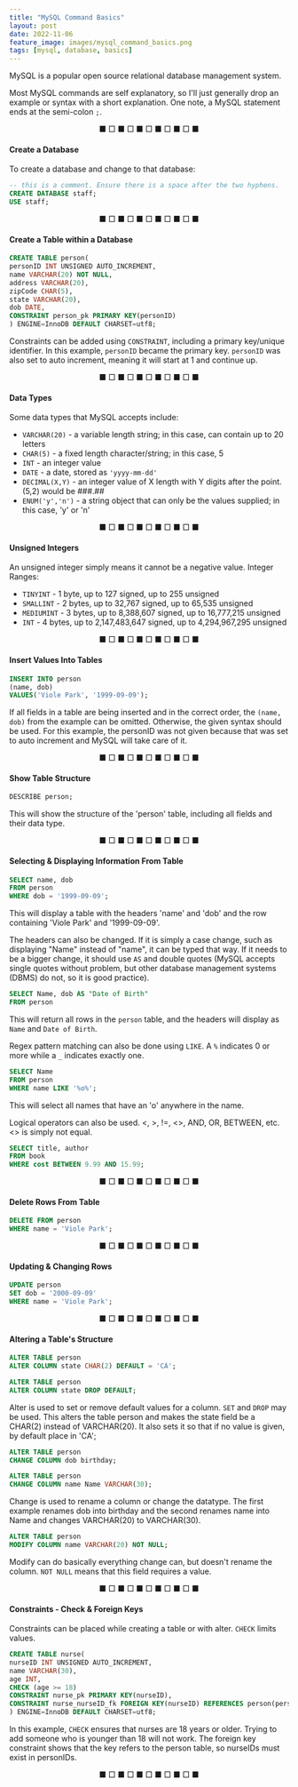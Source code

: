 ```yaml
---
title: "MySQL Command Basics"
layout: post
date: 2022-11-06
feature_image: images/mysql_command_basics.png
tags: [mysql, database, basics]
---
```


MySQL is a popular open source relational database management system. 


Most MySQL commands are self explanatory, so I'll just generally drop an example or syntax with a short explanation. One note, a MySQL statement ends at the semi-colon `;`. 

<!--more-->

<div align="center">■ □ ■ □ ■ □ ■ □ ■ □ ■</div>

#### Create a Database
To create a database and change to that database:

```sql
-- this is a comment. Ensure there is a space after the two hyphens. 
CREATE DATABASE staff;
USE staff;
```

<div align="center">■ □ ■ □ ■ □ ■ □ ■ □ ■</div>


#### Create a Table within a Database

```sql
CREATE TABLE person(
personID INT UNSIGNED AUTO_INCREMENT,
name VARCHAR(20) NOT NULL,
address VARCHAR(20),
zipCode CHAR(5),
state VARCHAR(20),
dob DATE,
CONSTRAINT person_pk PRIMARY KEY(personID)
) ENGINE=InnoDB DEFAULT CHARSET=utf8;
```

Constraints can be added using `CONSTRAINT`, including a primary key/unique identifier. In this example, `personID` became the primary key. 
`personID` was also set to auto increment, meaning it will start at 1 and continue up.


<div align="center">■ □ ■ □ ■ □ ■ □ ■ □ ■</div>


#### Data Types

Some data types that MySQL accepts include:
- `VARCHAR(20)` - a variable length string; in this case, can contain up to 20 letters
- `CHAR(5)` - a fixed length character/string; in this case, 5
- `INT` - an integer value
- `DATE` - a date, stored as `'yyyy-mm-dd'`
- `DECIMAL(X,Y)` - an integer value of X length with Y digits after the point. (5,2) would be ###.##
- `ENUM('y','n')` - a string object that can only be the values supplied; in this case, 'y' or 'n'


<div align="center">■ □ ■ □ ■ □ ■ □ ■ □ ■</div>


#### Unsigned Integers

An unsigned integer simply means it cannot be a negative value. 
Integer Ranges:
- `TINYINT` - 1 byte, up to 127 signed, up to 255 unsigned
- `SMALLINT` - 2 bytes, up to 32,767 signed, up to 65,535 unsigned
- `MEDIUMINT` - 3 bytes, up to 8,388,607 signed, up to 16,777,215 unsigned
- `INT` - 4 bytes, up to 2,147,483,647 signed, up to 4,294,967,295 unsigned


<div align="center">■ □ ■ □ ■ □ ■ □ ■ □ ■</div>


#### Insert Values Into Tables

```sql
INSERT INTO person
(name, dob)
VALUES('Viole Park', '1999-09-09');
```

If all fields in a table are being inserted and in the correct order, the `(name, dob)` from the example can be omitted. Otherwise, the given syntax should be used. For this example, the personID was not given because that was set to auto increment and MySQL will take care of it. 


<div align="center">■ □ ■ □ ■ □ ■ □ ■ □ ■</div>


#### Show Table Structure

```sql
DESCRIBE person;
```

This will show the structure of the 'person' table, including all fields and their data type.


<div align="center">■ □ ■ □ ■ □ ■ □ ■ □ ■</div>


#### Selecting & Displaying Information From Table

```sql
SELECT name, dob
FROM person
WHERE dob = '1999-09-09';
```
This will display a table with the headers 'name' and 'dob' and the row containing 'Viole Park' and '1999-09-09'. 

The headers can also be changed. If it is simply a case change, such as displaying "Name" instead of "name", it can be typed that way. If it needs to be a bigger change, it should use `AS` and double quotes (MySQL accepts single quotes without problem, but other database management systems (DBMS) do not, so it is good practice). 

```sql
SELECT Name, dob AS "Date of Birth"
FROM person
```
This will return all rows in the `person` table, and the headers will display as `Name` and `Date of Birth`.

Regex pattern matching can also be done using `LIKE`. A `%` indicates 0 or more while a `_` indicates exactly one.
```sql
SELECT Name
FROM person
WHERE name LIKE '%o%';
```
This will select all names that have an 'o' anywhere in the name. 

Logical operators can also be used. <, >, !=, <>, AND, OR, BETWEEN, etc.
<> is simply not equal. 
```sql
SELECT title, author
FROM book
WHERE cost BETWEEN 9.99 AND 15.99;
```

<div align="center">■ □ ■ □ ■ □ ■ □ ■ □ ■</div>


#### Delete Rows From Table
```sql
DELETE FROM person
WHERE name = 'Viole Park';
```

<div align="center">■ □ ■ □ ■ □ ■ □ ■ □ ■</div>


#### Updating & Changing Rows 
```sql
UPDATE person
SET dob = '2000-09-09'
WHERE name = 'Viole Park';
```

<div align="center">■ □ ■ □ ■ □ ■ □ ■ □ ■</div>


#### Altering a Table's Structure
```sql
ALTER TABLE person
ALTER COLUMN state CHAR(2) DEFAULT = 'CA';

ALTER TABLE person
ALTER COLUMN state DROP DEFAULT;
```

Alter is used to set or remove default values for a column. `SET` and `DROP` may be used. 
This alters the table person and makes the state field be a CHAR(2) instead of VARCHAR(20). It also sets it so that if no value is given, by default place in 'CA';

```sql
ALTER TABLE person
CHANGE COLUMN dob birthday;

ALTER TABLE person
CHANGE COLUMN name Name VARCHAR(30);
```
Change is used to rename a column or change the datatype. The first example renames dob into birthday and the second renames name into Name and changes VARCHAR(20) to VARCHAR(30).

```sql
ALTER TABLE person
MODIFY COLUMN name VARCHAR(20) NOT NULL;
```

Modify can do basically everything change can, but doesn't rename the column. `NOT NULL` means that this field requires a value. 


<div align="center">■ □ ■ □ ■ □ ■ □ ■ □ ■</div>


#### Constraints - Check & Foreign Keys
 Constraints can be placed while creating a table or with alter. `CHECK` limits values.
 
 ```sql
 CREATE TABLE nurse(
 nurseID INT UNSIGNED AUTO_INCREMENT,
 name VARCHAR(30),
 age INT,
 CHECK (age >= 18)
 CONSTRAINT nurse_pk PRIMARY KEY(nurseID),
 CONSTRAINT nurse_nurseID_fk FOREIGN KEY(nurseID) REFERENCES person(personID)
 ) ENGINE=InnoDB DEFAULT CHARSET=utf8;
 ```
 
 In this example, `CHECK` ensures that nurses are 18 years or older. Trying to add someone who is younger than 18 will not work. The foreign key constraint shows that the key refers to the person table, so nurseIDs must exist in personIDs.
 
 
<div align="center">■ □ ■ □ ■ □ ■ □ ■ □ ■</div>


